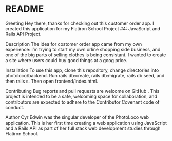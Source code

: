 # README

Greeting
Hey there, thanks for checking out this customer order app. I created this application for my Flatiron School Project #4: JavaScript and Rails API Project.

Description
The idea for costomer order app  came from my own experience: I’m trying to start my own orline shopping side business, and one of the big parts of selling clothes  is being consistant. I wanted to create a site where users could buy good things at a goog price.

Installation
To use this app, clone this repository, change directories into photoloco/backend. Run rails db:create, rails db:migrate, rails db:seed, and then rails s. Then open frontend/index.html.

Contributing
Bug reports and pull requests are welcome on GitHub . This project is intended to be a safe, welcoming space for collaboration, and contributors are expected to adhere to the Contributor Covenant code of conduct.

Author
Cyr Edwin was the singular developer of the PhotoLoco web application. This is her first time creating a web application using JavaScript and a Rails API as part of her full stack web development studies through Flatiron School.